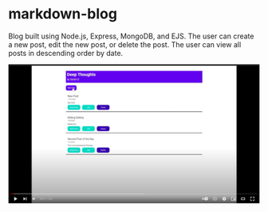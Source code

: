 # markdown-blog
Blog built using Node.js, Express, MongoDB, and EJS.
The user can create a new post, edit the new post, or delete the post. The user can view all posts in descending order by date.

[![Watch the video](public\assets\youtube_still.png)](https://www.youtube.com/watch?v=qZ9JX7vRnAw)
